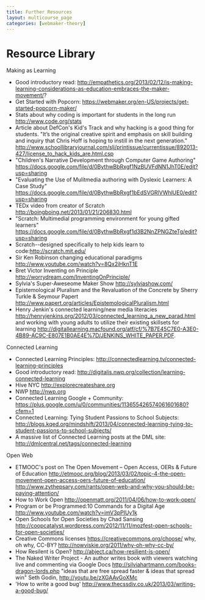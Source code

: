 ```yaml
---
title: Further Resources
layout: multicourse_page
categories: [webmaker-theory]
---
```


# Resource Library

Making as Learning

* Good introductory read: http://empathetics.org/2013/02/12/is-making-learning-considerations-as-education-embraces-the-maker-movement/?
* Get Started with Popcorn: https://webmaker.org/en-US/projects/get-started-popcorn-maker/
* Stats about why coding is important for students in the long run http://www.code.org/stats
* Article about DefCon's Kid's Track and why hacking is a good thing for students. "It’s the original creative spirit and emphasis on skill  building and  inquiry that Chris Hoff is hoping to instill in the next  generation." http://www.schoollibraryjournal.com/slj/printissue/currentissue/892013-427/license_to_hack_kids_are.html.csp
* "Children's Narrative Development through Computer Game Authoring" https://docs.google.com/file/d/0BythwBbRxgf1NzBUVFdNN1JhT0E/edit?usp=sharing
* "Evaluating the Use of Mulitmedia authoring with Dyslexic Learners: A Case Study" https://docs.google.com/file/d/0BythwBbRxgf1bEdSVGRlVWhlUE0/edit?usp=sharing
* TEDx video from creator of Scratch http://boingboing.net/2013/01/21/206830.html
* "Scratch: Multimedial programming environment for young gifted learners" https://docs.google.com/file/d/0BythwBbRxgf1d3B2NnZPNGZteTg/edit?usp=sharing
* Scratch--designed specifically to help kids learn to code:http://scratch.mit.edu/
* Sir Ken Robinson changing educational paradigms http://www.youtube.com/watch?v=8Qx2iHknT1E
* Bret Victor Inventing on Principle http://worrydream.com/InventingOnPrinciple/
* Sylvia's Super-Aweseome Maker Show http://sylviashow.com/
* Epistemological Pluralism and the Revaluation of the Concrete by Sherry Turkle & Seymour Papert http://www.papert.org/articles/EpistemologicalPluralism.html
* Henry Jenkin's connected learning/new media literacies http://henryjenkins.org/2012/03/connected_learning_a_new_parad.html and working with young adults to utilize their existing skillsets for learning http://digitallearning.macfound.org/atf/cf/%7B7E45C7E0-A3E0-4B89-AC9C-E807E1B0AE4E%7D/JENKINS_WHITE_PAPER.PDF.

Connected Learning
* Connected Learning Principles: http://connectedlearning.tv/connected-learning-principles
* Good introductory read: http://digitalis.nwp.org/collection/learning-connected-learning
* Hive NYC http://explorecreateshare.org
* NWP http://nwp.org
* Connected Learning Google + Community: https://plus.google.com/u/0/communities/113655426574061601680?cfem=1
* Connected Learning: Tying Student Passions to School Subjects: http://blogs.kqed.org/mindshift/2013/04/connected-learning-tying-to-student-passions-to-school-subjects/
* A massive list of Connected Learning posts at the DML site: http://dmlcentral.net/tags/connected-learning

Open Web
* ETMOOC's post on The Open Movement – Open Access, OERs & Future of Education http://etmooc.org/blog/2013/03/02/topic-4-the-open-movement-open-access-oers-future-of-education/
http://www.zythepsary.com/rants/open-web-and-why-you-should-be-paying-attention/
* How to Work Open http://openmatt.org/2011/04/06/how-to-work-open/
* Program or be Programmed:10 Commands for a Digital Age http://www.youtube.com/watch?v=imV3pPIUy1k
* Open Schools for Open Societies by Chad Sansing http://coopcatalyst.wordpress.com/2012/11/11/mozfest-open-schools-for-open-societies/
* Creative Commons licenses https://creativecommons.org/choose/
why, oh why, CC-BY? http://nowviskie.org/2011/why-oh-why-cc-by/
* How Resilent is Open? http://abject.ca/how-resilient-is-open/
* The Naked Writer Project - An author writes book with viewers watching live and commenting via Google Docs
http://silviahartmann.com/books-dragon-lords.php
"ideas that are free spread faster & ideas that spread win" Seth Godin, http://youtu.be/zXGAAvGoXMc
* 'How to write a good bug'  http://www.thecssdiv.co.uk/2013/03/writing-a-good-bug/
